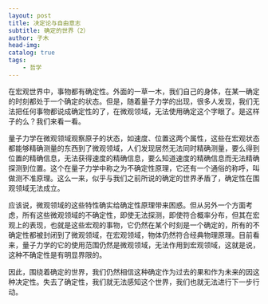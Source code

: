 ```yaml
---
layout: post
title: 决定论与自由意志
subtitle: 确定的世界（2）
author: 子木
head-img: 
catalog: true
tags:
    - 哲学
---
```


在宏观世界中，事物都有确定性。外面的一草一木，我们自己的身体，在某一确定的时刻都处于一个确定的状态。但是，随着量子力学的出现，很多人发现，我们无法把任何事物都说成确定性的了，在微观领域，无法使用确定这个字眼了。是这样子的么？我们来看一看。

量子力学在微观领域观察原子的状态，如速度、位置这两个属性，这些在宏观状态都能够精确测量的东西到了微观领域，人们发现居然无法同时精确测量，要么得到位置的精确信息，无法获得速度的精确信息，要么知道速度的精确信息而无法精确探测到位置。这个在量子力学中称之为不确定性原理，它还有一个通俗的称呼，叫做测不准原理。这么一来，似乎与我们之前所说的确定的世界矛盾了，确定性在围观领域无法成立。

应该说，微观领域的这些特性确实给确定性原理带来困惑。但从另外一个方面考虑，所有这些微观领域的不确定性，即使无法探测，即使符合概率分布，但其在宏观上的表现，也就是这些宏观的事物，它仍然在某个时刻是一个确定的，所有的不确定性都被封闭到了微观领域，在宏观领域，物体仍然符合经典物理原理。目前看来，量子力学的它的使用范围仍然是微观领域，无法作用到宏观领域，这就是说，这种不确定性是有明显界限的。

因此，围绕着确定的世界，我们仍然相信这种确定作为过去的果和作为未来的因这种决定性。失去了确定性，我们就无法感知这个世界，我们也就无法进行下一步行动。

